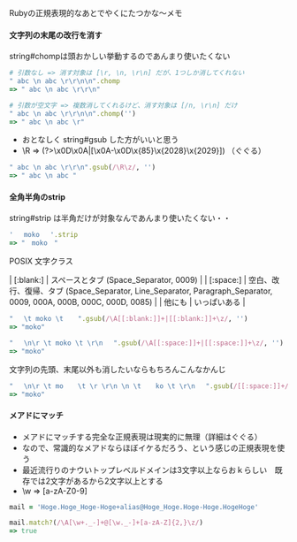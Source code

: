 Rubyの正規表現的なあとでやくにたつかな〜メモ

#### 文字列の末尾の改行を消す

string#chompは頭おかしい挙動するのであんまり使いたくない

```ruby
# 引数なし => 消す対象は [\r, \n, \r\n] だが、1つしか消してくれない
" abc \n abc \r\r\n\n".chomp
=> " abc \n abc \r\r\n"

# 引数が空文字 => 複数消してくれるけど、消す対象は [/n, \r\n] だけ
" abc \n abc \r\r\n\n".chomp('')
=> " abc \n abc \r"
```

- おとなしく string#gsub した方がいいと思う
- \R => (?>\x0D\x0A\|[\x0A-\x0D\x{85}\x{2028}\x{2029}]) （ぐぐる）

```ruby
" abc \n abc \r\r\n".gsub(/\R\z/, '')
=> " abc \n abc "
```

#### 全角半角のstrip

string#strip は半角だけが対象なんであんまり使いたくない・・

```ruby
' 　moko　 '.strip
=> "　moko　"
```

POSIX 文字クラス

| [:blank:] | スペースとタブ (Space_Separator, 0009)                                                                            |
| [:space:] | 空白、改行、復帰、タブ (Space_Separator, Line_Separator, Paragraph_Separator, 0009, 000A, 000B, 000C, 000D, 0085) |
| 他にも    | いっぱいある                                                                                                      |

```ruby
" 　\t moko \t 　 ".gsub(/\A[[:blank:]]+|[[:blank:]]+\z/, '')
=> "moko"

" 　\n\r \t moko \t \r\n　 ".gsub(/\A[[:space:]]+|[[:space:]]+\z/, '')
=> "moko"
```

文字列の先頭、末尾以外も消したいならもちろんこんなかんじ

```ruby
" 　\n\r \t mo 　 \t \r \r\n \n \t 　 ko \t \r\n　 ".gsub(/[[:space:]]+/, '')
=> "moko"
```

#### メアドにマッチ

- メアドにマッチする完全な正規表現は現実的に無理（詳細はぐぐる）
- なので、常識的なメアドならほぼイケるだろう、という感じの正規表現を使う
- 最近流行りのナウいトップレベルドメインは3文字以上ならおｋらしい　既存では2文字があるから2文字以上とする
- \w => [a-zA-Z0-9]

```ruby
mail = 'Hoge.Hoge_Hoge-Hoge+alias@Hoge_Hoge.Hoge-Hoge.HogeHoge'

mail.match?(/\A[\w+._-]+@[\w._-]+[a-zA-Z]{2,}\z/)
=> true
```
